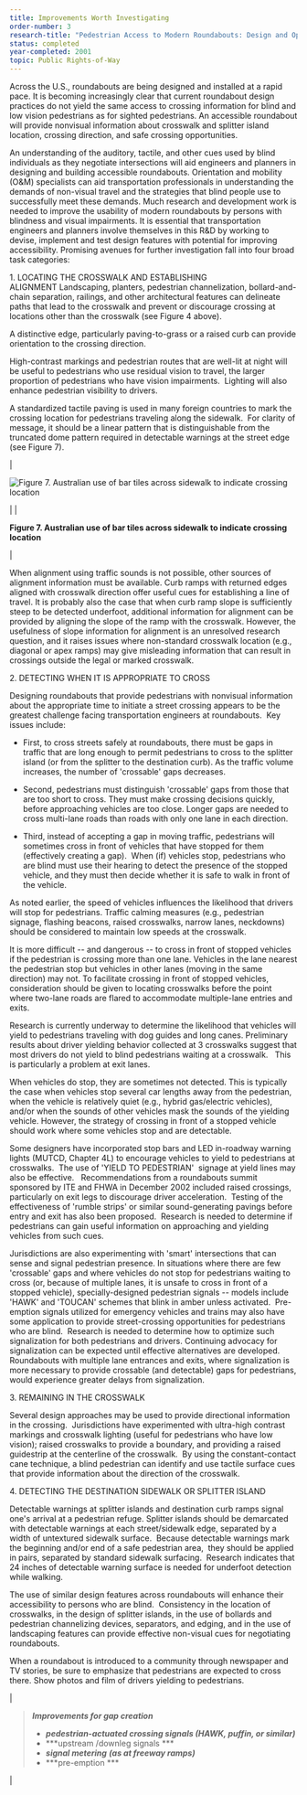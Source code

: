 ```yaml
---
title: Improvements Worth Investigating
order-number: 3
research-title: "Pedestrian Access to Modern Roundabouts: Design and Operational Issues for Pedestrians who are Blind"
status: completed
year-completed: 2001
topic: Public Rights-of-Way
---
```



Across the U.S., roundabouts are being designed and installed at a rapid pace. It is becoming increasingly clear that current roundabout design practices do not yield the same access to crossing information for blind and low vision pedestrians as for sighted pedestrians. An accessible roundabout will provide nonvisual information about crosswalk and splitter island location, crossing direction, and safe crossing opportunities.

An understanding of the auditory, tactile, and other cues used by blind individuals as they negotiate intersections will aid engineers and planners in designing and building accessible roundabouts. Orientation and mobility (O&M) specialists can aid transportation professionals in understanding the demands of non-visual travel and the strategies that blind people use to successfully meet these demands. Much research and development work is needed to improve the usability of modern roundabouts by persons with blindness and visual impairments. It is essential that transportation engineers and planners involve themselves in this R&D by working to devise, implement and test design features with potential for improving accessibility. Promising avenues for further investigation fall into four broad task categories:

1\. LOCATING THE CROSSWALK AND ESTABLISHING ALIGNMENT Landscaping, planters, pedestrian channelization, bollard-and-chain separation, railings, and other architectural features can delineate paths that lead to the crosswalk and prevent or discourage crossing at locations other than the crosswalk (see Figure 4 above). 

A distinctive edge, particularly paving-to-grass or a raised curb can provide orientation to the crossing direction. 

High-contrast markings and pedestrian routes that are well-lit at night will be useful to pedestrians who use residual vision to travel, the larger proportion of pedestrians who have vision impairments.  Lighting will also enhance pedestrian visibility to drivers.

A standardized tactile paving is used in many foreign countries to mark the crossing location for pedestrians traveling along the sidewalk.  For clarity of message, it should be a linear pattern that is distinguishable from the truncated dome pattern required in detectable warnings at the street edge (see Figure 7). 

|

![Figure 7. Australian use of bar tiles across sidewalk to indicate crossing location](https://www.access-board.gov/images/research/modern-rooundabouts/fig7.jpg)

 |
|

**Figure 7. Australian use of bar tiles across sidewalk to indicate crossing location**

 |

When alignment using traffic sounds is not possible, other sources of alignment information must be available. Curb ramps with returned edges aligned with crosswalk direction offer useful cues for establishing a line of travel. It is probably also the case that when curb ramp slope is sufficiently steep to be detected underfoot, additional information for alignment can be provided by aligning the slope of the ramp with the crosswalk. However, the usefulness of slope information for alignment is an unresolved research question, and it raises issues where non-standard crosswalk location (e.g., diagonal or apex ramps) may give misleading information that can result in crossings outside the legal or marked crosswalk.

2\. DETECTING WHEN IT IS APPROPRIATE TO CROSS

Designing roundabouts that provide pedestrians with nonvisual information about the appropriate time to initiate a street crossing appears to be the greatest challenge facing transportation engineers at roundabouts.  Key issues include:

-   First, to cross streets safely at roundabouts, there must be gaps in traffic that are long enough to permit pedestrians to cross to the splitter island (or from the splitter to the destination curb). As the traffic volume increases, the number of 'crossable' gaps decreases.

-   Second, pedestrians must distinguish 'crossable' gaps from those that are too short to cross. They must make crossing decisions quickly, before approaching vehicles are too close. Longer gaps are needed to cross multi-lane roads than roads with only one lane in each direction.

-   Third, instead of accepting a gap in moving traffic, pedestrians will sometimes cross in front of vehicles that have stopped for them (effectively creating a gap).  When (if) vehicles stop, pedestrians who are blind must use their hearing to detect the presence of the stopped vehicle, and they must then decide whether it is safe to walk in front of the vehicle.

As noted earlier, the speed of vehicles influences the likelihood that drivers will stop for pedestrians. Traffic calming measures (e.g., pedestrian signage, flashing beacons, raised crosswalks, narrow lanes, neckdowns) should be considered to maintain low speeds at the crosswalk.

It is more difficult -- and dangerous -- to cross in front of stopped vehicles if the pedestrian is crossing more than one lane. Vehicles in the lane nearest the pedestrian stop but vehicles in other lanes (moving in the same direction) may not. To facilitate crossing in front of stopped vehicles, consideration should be given to locating crosswalks before the point where two-lane roads are flared to accommodate multiple-lane entries and exits.

Research is currently underway to determine the likelihood that vehicles will yield to pedestrians traveling with dog guides and long canes. Preliminary results about driver yielding behavior collected at 3 crosswalks suggest that most drivers do not yield to blind pedestrians waiting at a crosswalk.   This is particularly a problem at exit lanes. 

When vehicles do stop, they are sometimes not detected. This is typically the case when vehicles stop several car lengths away from the pedestrian, when the vehicle is relatively quiet (e.g., hybrid gas/electric vehicles), and/or when the sounds of other vehicles mask the sounds of the yielding vehicle. However, the strategy of crossing in front of a stopped vehicle should work where some vehicles stop and are detectable.

Some designers have incorporated stop bars and LED in-roadway warning lights (MUTCD, Chapter 4L) to encourage vehicles to yield to pedestrians at crosswalks.  The use of 'YIELD TO PEDESTRIAN'  signage at yield lines may also be effective.   Recommendations from a roundabouts summit sponsored by ITE and FHWA in December 2002 included raised crossings, particularly on exit legs to discourage driver acceleration.  Testing of the effectiveness of 'rumble strips' or similar sound-generating pavings before entry and exit has also been proposed.  Research is needed to determine if pedestrians can gain useful information on approaching and yielding vehicles from such cues.                   

Jurisdictions are also experimenting with 'smart' intersections that can sense and signal pedestrian presence. In situations where there are few 'crossable' gaps and where vehicles do not stop for pedestrians waiting to cross (or, because of multiple lanes, it is unsafe to cross in front of a stopped vehicle), specially-designed pedestrian signals -- models include 'HAWK' and 'TOUCAN' schemes that blink in amber unless activated.  Pre-emption signals utilized for emergency vehicles and trains may also have some application to provide street-crossing opportunities for pedestrians who are blind.  Research is needed to determine how to optimize such signalization for both pedestrians and drivers. Continuing advocacy for signalization can be expected until effective alternatives are developed.  Roundabouts with multiple lane entrances and exits, where signalization is more necessary to provide crossable (and detectable) gaps for pedestrians, would experience greater delays from signalization.

3\. REMAINING IN THE CROSSWALK

Several design approaches may be used to provide directional information in the crossing.  Jurisdictions have experimented with ultra-high contrast markings and crosswalk lighting (useful for pedestrians who have low vision); raised crosswalks to provide a boundary, and providing a raised guidestrip at the centerline of the crosswalk.  By using the constant-contact cane technique, a blind pedestrian can identify and use tactile surface cues that provide information about the direction of the crosswalk. 

4\. DETECTING THE DESTINATION SIDEWALK OR SPLITTER ISLAND

Detectable warnings at splitter islands and destination curb ramps signal one's arrival at a pedestrian refuge. Splitter islands should be demarcated with detectable warnings at each street/sidewalk edge, separated by a width of untextured sidewalk surface.  Because detectable warnings mark the beginning and/or end of a safe pedestrian area,  they should be applied in pairs, separated by standard sidewalk surfacing.  Research indicates that 24 inches of detectable warning surface is needed for underfoot detection while walking. 

The use of similar design features across roundabouts will enhance their accessibility to persons who are blind.  Consistency in the location of crosswalks, in the design of splitter islands, in the use of bollards and pedestrian channelizing devices, separators, and edging, and in the use of landscaping features can provide effective non-visual cues for negotiating roundabouts.

When a roundabout is introduced to a community through newspaper and TV stories, be sure to emphasize that pedestrians are expected to cross there. Show photos and film of drivers yielding to pedestrians.

|

> ***Improvements for gap creation***
>
> -   ***pedestrian-actuated crossing signals (HAWK, puffin, or similar)***
> -   ***upstream /downleg signals ***
> -   ***signal metering** **(as at freeway ramps)***
> -   ***pre-emption ***

 |